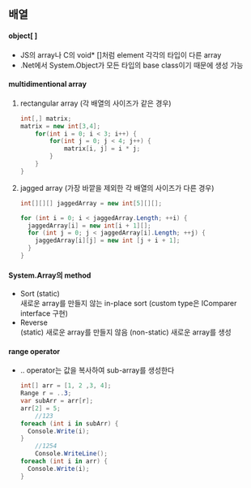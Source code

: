 ## 배열
#### object[ ]
- JS의 array나 C의 void* []처럼 element 각각의 타입이 다른 array
- .Net에서 System.Object가 모든 타입의 base class이기 때문에 생성 가능

#### multidimentional array

 1. rectangular array (각 배열의 사이즈가 같은 경우)    
    ```C#
    int[,] matrix;
    matrix = new int[3,4];
        for(int i = 0; i < 3; i++) { 
            for(int j = 0; j < 4; j++) {
                matrix[i, j] = i * j;
            }
        }
    }
    ```

 2. jagged array (가장 바깥을 제외한 각 배열의 사이즈가 다른 경우)    
    ```C#
    int[][][] jaggedArray = new int[5][][];

    for (int i = 0; i < jaggedArray.Length; ++i) {
      jaggedArray[i] = new int[i + 1][];
      for (int j = 0; j < jaggedArray[i].Length; ++j) {
        jaggedArray[i][j] = new int [j + i + 1];
      }
    }
    ```

#### System.Array의 method
- Sort (static)   
  새로운 array를 만들지 않는 in-place sort
  (custom type은 IComparer interface 구현)
- Reverse   
  (static) 새로운 array를 만들지 않음
  (non-static) 새로운 array를 생성

#### range operator
- .. operator는 값을 복사하여 sub-array를 생성한다 
    ```C#
    int[] arr = [1, 2 ,3, 4];
    Range r = ..3;
    var subArr = arr[r];
    arr[2] = 5;
		//123
    foreach (int i in subArr) {
      Console.Write(i);
    }
		//1254
		Console.WriteLine();
    foreach (int i in arr) {
      Console.Write(i);
    }
    ```

